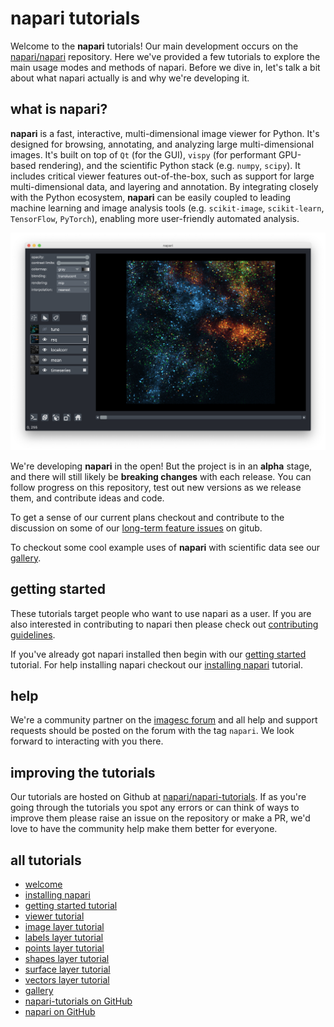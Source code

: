 # napari tutorials

Welcome to the **napari** tutorials! Our main development occurs on the
[napari/napari](https://github.com/napari/napari)
repository. Here we've provided a few tutorials to
explore the main usage modes and methods of napari. Before we dive in, let's talk a bit about what napari actually is and why we're developing it.

## what is napari?

**napari** is a fast, interactive, multi-dimensional image viewer for Python. It's designed for browsing, annotating, and analyzing large multi-dimensional images. It's built on top of `Qt` (for the GUI), `vispy` (for performant GPU-based rendering), and the scientific Python stack (e.g. `numpy`, `scipy`). It includes critical viewer features out-of-the-box, such as support for large multi-dimensional data, and layering and annotation. By integrating closely with the Python ecosystem, **napari** can be easily coupled to leading machine learning and image analysis tools (e.g. `scikit-image`, `scikit-learn`, `TensorFlow`, `PyTorch`), enabling more user-friendly automated analysis.

![image](./tutorials/resources/napari_overview.png)

We're developing **napari** in the open! But the project is in an **alpha** stage, and there will still likely be **breaking changes** with each release. You can follow progress on this repository, test out new versions as we release them, and contribute ideas and code.

To get a sense of our current plans checkout and contribute to the discussion on some of our [long-term feature issues](https://github.com/napari/napari/issues?q=is%3Aissue+is%3Aopen+label%3A%22long-term+feature%22) on gitub.

To checkout some cool example uses of **napari** with scientific data see our [gallery](./gallery/gallery.md).

## getting started

These tutorials target people who want to use
napari as a user. If you are also interested in contributing to napari then
please check out [contributing guidelines](https://github.com/napari/napari/tree/master/docs/CONTRIBUTING.md).

If you've already got napari installed then begin with our [getting started](./tutorials/getting_started.md) tutorial. For help installing napari checkout our [installing napari](./tutorials/installation.md) tutorial.

## help

We're a community partner on the [imagesc forum](https://forum.image.sc/tags/napari) and all help and support requests should be posted on the forum with the tag `napari`. We look forward to interacting with you there.

## improving the tutorials

Our tutorials are hosted on Github at [napari/napari-tutorials](https://github.com/napari/napari-tutorials). If as you're going through the tutorials you spot any errors or can think of ways to improve them please raise an issue on the repository or make a PR, we'd love to have the community help make them better for everyone.

## all tutorials

- [welcome](README.md)
- [installing napari](./tutorials/installation.md)
- [getting started tutorial](./tutorials/getting_started.md)
- [viewer tutorial](./tutorials/viewer.md)
- [image layer tutorial](./tutorials/image.md)
- [labels layer tutorial](./tutorials/labels.md)
- [points layer tutorial](./tutorials/points.md)
- [shapes layer tutorial](./tutorials/shapes.md)
- [surface layer tutorial](./tutorials/surface.md)
- [vectors layer tutorial](./tutorials/vectors.md)
- [gallery](./gallery/gallery.md)
- [napari-tutorials on GitHub](https://github.com/napari/napari-tutorials)
- [napari on GitHub](https://github.com/napari/napari)
